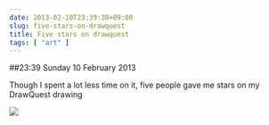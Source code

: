 ```yaml
---
date: 2013-02-10T23:39:38+09:00
slug: five-stars-on-drawquest
title: Five stars on drawquest
tags: [ "art" ]
---
```


##23:39 Sunday 10 February 2013

Though I spent a lot less time on it, five people gave me stars on my DrawQuest drawing

[![](https://i.drawquestugc.com/ugc/original/c3374e8b66f80cf5599f57320b29cc5c2421c48c.png)](https://drawquest.com/p/7sts)
